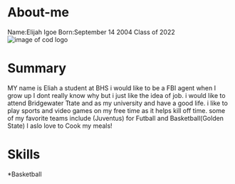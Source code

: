 # About-me
Name:Elijah Igoe 
Born:September 14 2004
Class of 2022
![image of cod logo](https://www.netclipart.com/pp/m/120-1204383_call-of-duty-logo-png-cod-mw-remastered.png)

# Summary
MY name is Eliah a student at BHS i would like to be a FBI agent when I grow up I dont really know why but i just like the idea of job.
i would like to attend Bridgewater Ttate and as my university and have a good life. i like to play sports and video games on my free time 
as it helps kill off time. some of my favorite teams include (Juventus) for Futball and Basketball(Golden State) I aslo love to Cook my meals!

# Skills
*Basketball
